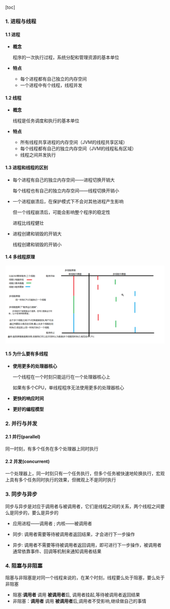 [toc]



### 1. 进程与线程

#### 1.1 进程

* **概念**

  程序的一次执行过程，系统分配和管理资源的基本单位

* **特点**

  * 每个进程都有自己独立的内存空间
  * 一个进程中有个线程，线程并发

#### 1.2 线程

* **概念**

  线程是任务调度和执行的基本单位

* **特点**

  * 所有线程共享进程的内存空间（JVM的线程共享区域）
  * 每个线程都有自己的独立内存空间（JVM的线程私有区域）
  * 线程之间并发执行

#### 1.3 进程和线程的区别

* 每个进程有自己的独立内存空间——进程切换开销大

  每个线程也有自己的独立内存空间——线程切换开销小

* 一个进程崩溃后，在保护模式下不会对其他进程产生影响

  但一个线程崩溃后，可能会影响整个程序的稳定性

  进程比线程健壮
  
* 进程创建和销毁的开销大

  线程创建和销毁的开销小

#### 1.4 多线程原理

![1](../p/1.png)

#### 1.5 为什么要有多线程

* **使用更多的处理器核心**

  一个线程在一个时刻只能运行在一个处理器核心上

  如果有多个CPU，单线程程序无法使用更多的处理器核心

* **更快的响应时间**

* **更好的编程模型**



### 2. 并行与并发

#### 2.1 并行(parallel)

同一时刻，有多个任务在多个处理器上同时执行

#### 2.2 并发(concurrent)

一个处理器上，同一时刻只有一个任务执行，但多个任务被快速地轮换执行，宏观上具有多个任务同时执行的效果，但微观上不是同时执行

### 3. 同步与异步

同步与异步是对应于调用者与被调用者，它们是线程之间的关系，两个线程之间要么是同步的，要么是异步的

* 应用进程——调用者 ; 内核——被调用者   

* 同步: 调用者需要等待被调用者返回结果，才会进行下一步操作 
* 异步: 调用者不需要等待被调用者返回调用，即可进行下一步操作，被调用者通常依靠事件、回调等机制来通知调用者结果  

### 4. 阻塞与非阻塞

阻塞与非阻塞是对同一个线程来说的，在某个时刻，线程要么处于阻塞，要么处于非阻塞   

* 阻塞:**调用者** 调用 **被调用者**后, 调用者挂起,等待被调用者返回结果  
* 非阻塞：**调用者** 调用 **被调用者**后,调用者不受影响,继续做自己的事情   



